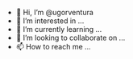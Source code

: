 -   👋 Hi, I’m @ugorventura
- 👀 I’m interested in ...
- 🌱 I’m currently learning ...
- 💞️ I’m looking to collaborate on ...
- 📫 How to reach me ...

<!---
ugorventura/ugorventura is a ✨ special ✨ repository because its `README.md` (this file) appears on your GitHub profile.
You can click the Preview link to take a look at your changes.
--->
